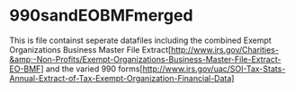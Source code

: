 # 990sandEOBMFmerged
This is file containst seperate datafiles including the combined Exempt Organizations Business Master File Extract[http://www.irs.gov/Charities-&amp;-Non-Profits/Exempt-Organizations-Business-Master-File-Extract-EO-BMF] and the varied 990 forms[http://www.irs.gov/uac/SOI-Tax-Stats-Annual-Extract-of-Tax-Exempt-Organization-Financial-Data]
